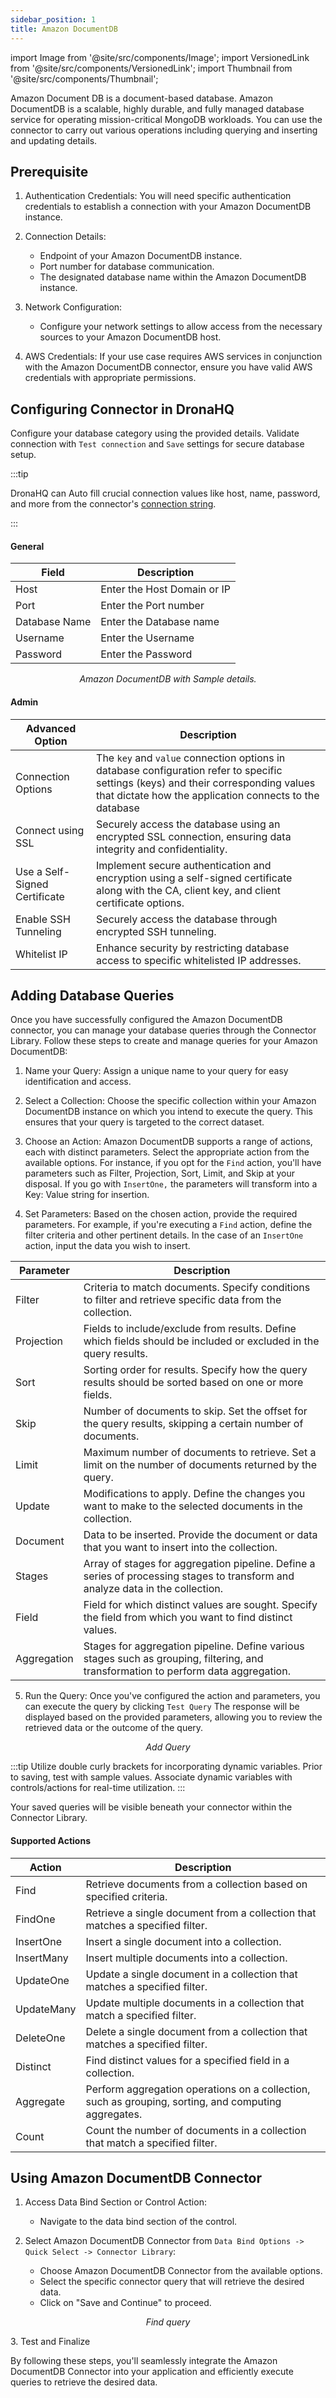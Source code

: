```yaml
---
sidebar_position: 1
title: Amazon DocumentDB
---
```


import Image from '@site/src/components/Image'; import VersionedLink from '@site/src/components/VersionedLink'; import
Thumbnail from '@site/src/components/Thumbnail';

Amazon Document DB is a document-based database. Amazon DocumentDB is a scalable, highly durable, and fully managed
database service for operating mission-critical MongoDB workloads. You can use the connector to carry out various
operations including querying and inserting and updating details.

## Prerequisite

1. Authentication Credentials: You will need specific authentication credentials to establish a connection with your
   Amazon DocumentDB instance.

2. Connection Details:

   - Endpoint of your Amazon DocumentDB instance.
   - Port number for database communication.
   - The designated database name within the Amazon DocumentDB instance.

3. Network Configuration:

   - Configure your network settings to allow access from the necessary sources to your Amazon DocumentDB host.

4. AWS Credentials: If your use case requires AWS services in conjunction with the Amazon DocumentDB connector, ensure
   you have valid AWS credentials with appropriate permissions.

## Configuring Connector in DronaHQ

Configure your database category using the provided details. Validate connection with `Test connection` and `Save`
settings for secure database setup.

:::tip 

DronaHQ can Auto fill crucial connection values like host, name, password, and more from the connector's
[connection string](https://docs.aws.amazon.com/documentdb/latest/developerguide/endpoints-connecting.html#endpoints-connecting-mongodb).

:::

#### General

| Field         | Description                 |
| ------------- | --------------------------- |
| Host          | Enter the Host Domain or IP |
| Port          | Enter the Port number       |
| Database Name | Enter the Database name     |
| Username      | Enter the Username          |
| Password      | Enter the Password          |

<figure>
  <Thumbnail src="/img/reference/connectors/awsDocDB/details.png" alt="Amazon DocumentDB with Sample details." />
  <figcaption align = "center"><i>Amazon DocumentDB with Sample details.</i></figcaption>
</figure>

#### Admin

| Advanced Option     | Description                |
| ------------------ | -------------------------- | 
| Connection Options                                                                                 | The `key` and `value` connection options in database configuration refer to specific settings (keys) and their corresponding values that dictate how the application connects to the database |
| <VersionedLink to = "/datasource-concepts/ssl-configurations/"> Connect using SSL </VersionedLink> | Securely access the database using an encrypted SSL connection, ensuring data integrity and confidentiality.                                                                                  |     
| Use a Self-Signed Certificate | Implement secure authentication and encryption using a self-signed certificate along with the CA, client key, and client certificate options. |
| <VersionedLink to = "/datasource-concepts/ssh-tunneling/"> Enable SSH Tunneling </VersionedLink>   | Securely access the database through encrypted SSH tunneling.                                                                                                                                 |
| <VersionedLink to = "/datasource-concepts/whitelisting-dronahq-ip/"> Whitelist IP </VersionedLink> | Enhance security by restricting database access to specific whitelisted IP addresses.                                                                                                         |

## Adding Database Queries

Once you have successfully configured the Amazon DocumentDB connector, you can manage your database queries through the
Connector Library. Follow these steps to create and manage queries for your Amazon DocumentDB:

1. Name your Query: Assign a unique name to your query for easy identification and access.

2. Select a Collection: Choose the specific collection within your Amazon DocumentDB instance on which you intend to
   execute the query. This ensures that your query is targeted to the correct dataset.

3. Choose an Action: Amazon DocumentDB supports a range of actions, each with distinct parameters. Select the
   appropriate action from the available options. For instance, if you opt for the `Find` action, you'll have parameters
   such as Filter, Projection, Sort, Limit, and Skip at your disposal. If you go with `InsertOne,` the parameters will
   transform into a Key: Value string for insertion.

4. Set Parameters: Based on the chosen action, provide the required parameters. For example, if you're executing a
   `Find` action, define the filter criteria and other pertinent details. In the case of an `InsertOne` action, input
   the data you wish to insert.

| Parameter   | Description                                                                                                                         |
| ----------- | ----------------------------------------------------------------------------------------------------------------------------------- |
| Filter      | Criteria to match documents. Specify conditions to filter and retrieve specific data from the collection.                           |
| Projection  | Fields to include/exclude from results. Define which fields should be included or excluded in the query results.                    |
| Sort        | Sorting order for results. Specify how the query results should be sorted based on one or more fields.                              |
| Skip        | Number of documents to skip. Set the offset for the query results, skipping a certain number of documents.                          |
| Limit       | Maximum number of documents to retrieve. Set a limit on the number of documents returned by the query.                              |
| Update      | Modifications to apply. Define the changes you want to make to the selected documents in the collection.                            |
| Document    | Data to be inserted. Provide the document or data that you want to insert into the collection.                                      |
| Stages      | Array of stages for aggregation pipeline. Define a series of processing stages to transform and analyze data in the collection.     |
| Field       | Field for which distinct values are sought. Specify the field from which you want to find distinct values.                          |
| Aggregation | Stages for aggregation pipeline. Define various stages such as grouping, filtering, and transformation to perform data aggregation. |

5. Run the Query: Once you've configured the action and parameters, you can execute the query by clicking `Test Query`
   The response will be displayed based on the provided parameters, allowing you to review the retrieved data or the
   outcome of the query.

<figure>
  <Thumbnail src="/img/reference/connectors/awsDocDB/add-query.png" alt="Add Query" />
  <figcaption align = "center"><i>Add Query</i></figcaption>
</figure>

:::tip 
Utilize double curly brackets for incorporating dynamic variables. Prior to saving, test with sample values.
Associate dynamic variables with controls/actions for real-time utilization. 
:::

Your saved queries will be visible beneath your connector within the Connector Library.

#### Supported Actions

| Action     | Description                                                                                          |
| ---------- | ---------------------------------------------------------------------------------------------------- |
| Find       | Retrieve documents from a collection based on specified criteria.                                    |
| FindOne    | Retrieve a single document from a collection that matches a specified filter.                        |
| InsertOne  | Insert a single document into a collection.                                                          |
| InsertMany | Insert multiple documents into a collection.                                                         |
| UpdateOne  | Update a single document in a collection that matches a specified filter.                            |
| UpdateMany | Update multiple documents in a collection that match a specified filter.                             |
| DeleteOne  | Delete a single document from a collection that matches a specified filter.                          |
| Distinct   | Find distinct values for a specified field in a collection.                                          |
| Aggregate  | Perform aggregation operations on a collection, such as grouping, sorting, and computing aggregates. |
| Count      | Count the number of documents in a collection that match a specified filter.                         |

## Using Amazon DocumentDB Connector

1. Access Data Bind Section or Control Action:

   - Navigate to the data bind section of the control.

2. Select Amazon DocumentDB Connector from `Data Bind Options -> Quick Select -> Connector Library`:
   - Choose Amazon DocumentDB Connector from the available options.
   - Select the specific connector query that will retrieve the desired data.
   - Click on "Save and Continue" to proceed.

<figure>
  <Thumbnail src="/img/reference/connectors/awsDocDB/find.png" alt="Find query" />
  <figcaption align = "center"><i>Find query</i></figcaption>
</figure>
3. Test and Finalize

By following these steps, you'll seamlessly integrate the Amazon DocumentDB Connector into your application and
efficiently execute queries to retrieve the desired data.
